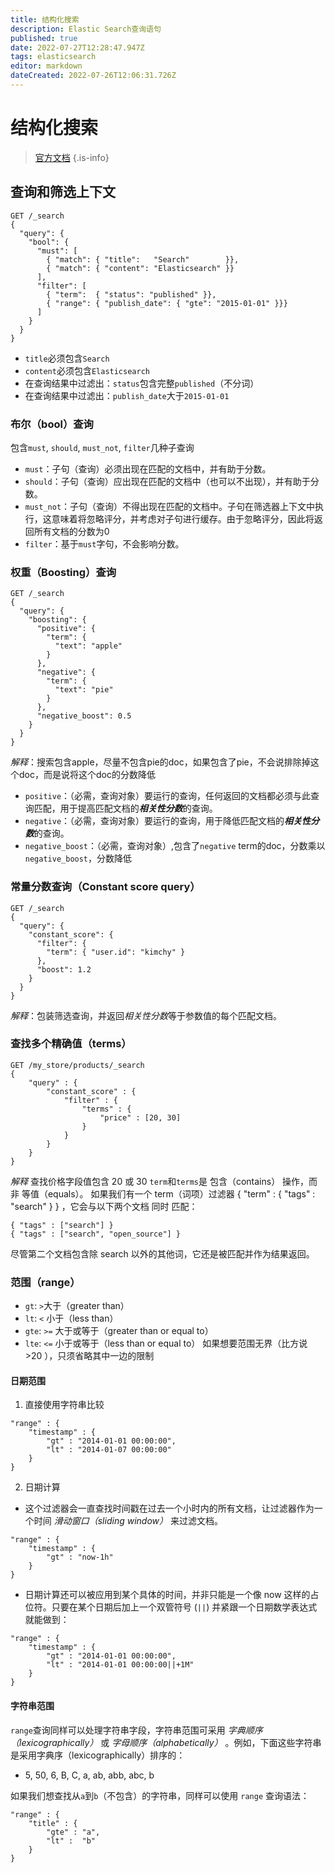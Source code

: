 ```yaml
---
title: 结构化搜索
description: Elastic Search查询语句
published: true
date: 2022-07-27T12:28:47.947Z
tags: elasticsearch
editor: markdown
dateCreated: 2022-07-26T12:06:31.726Z
---
```


# 结构化搜索
> [官方文档](https://www.elastic.co/guide/en/elasticsearch/reference/current/query-filter-context.html)
{.is-info}
## 查询和筛选上下文
```console
GET /_search
{
  "query": { 
    "bool": { 
      "must": [
        { "match": { "title":   "Search"        }},
        { "match": { "content": "Elasticsearch" }}
      ],
      "filter": [ 
        { "term":  { "status": "published" }},
        { "range": { "publish_date": { "gte": "2015-01-01" }}}
      ]
    }
  }
}
```
+ `title`必须包含`Search`
+ `content`必须包含`Elasticsearch`
+ 在查询结果中过滤出：`status`包含完整`published`（不分词）
+ 在查询结果中过滤出：`publish_date`大于`2015-01-01`

### 布尔（bool）查询
包含`must`, `should`, `must_not`, `filter`几种子查询
+ `must`：子句（查询）必须出现在匹配的文档中，并有助于分数。
+ `should`：子句（查询）应出现在匹配的文档中（也可以不出现），并有助于分数。
+ `must_not`：子句（查询）不得出现在匹配的文档中。子句在筛选器上下文中执行，这意味着将忽略评分，并考虑对子句进行缓存。由于忽略评分，因此将返回所有文档的分数为0
+ `filter`：基于`must`字句，不会影响分数。

### 权重（Boosting）查询
```console
GET /_search
{
  "query": {
    "boosting": {
      "positive": {
        "term": {
          "text": "apple"
        }
      },
      "negative": {
        "term": {
          "text": "pie"
        }
      },
      "negative_boost": 0.5
    }
  }
}
```
*解释*：搜索包含apple，尽量不包含pie的doc，如果包含了pie，不会说排除掉这个doc，而是说将这个doc的分数降低
+ `positive`：（必需，查询对象）要运行的查询，任何返回的文档都必须与此查询匹配，用于提高匹配文档的***相关性分数***的查询。
+ `negative`：（必需，查询对象）要运行的查询，用于降低匹配文档的***相关性分数***的查询。
+ `negative_boost`：（必需，查询对象）,包含了`negative` term的doc，分数乘以`negative_boost`，分数降低
### 常量分数查询（Constant score query）
```console
GET /_search
{
  "query": {
    "constant_score": {
      "filter": {
        "term": { "user.id": "kimchy" }
      },
      "boost": 1.2
    }
  }
}
```
*解释*：包装筛选查询，并返回*相关性分数*等于参数值的每个匹配文档。
### 查找多个精确值（terms）
```
GET /my_store/products/_search
{
    "query" : {
        "constant_score" : {
            "filter" : {
                "terms" : { 
                    "price" : [20, 30]
                }
            }
        }
    }
}
```
*解释* 查找价格字段值包含 20 或 30
`term`和`terms`是 包含（contains） 操作，而非 等值（equals）。
如果我们有一个 term（词项）过滤器 { "term" : { "tags" : "search" } } ，它会与以下两个文档 同时 匹配：
```
{ "tags" : ["search"] }
{ "tags" : ["search", "open_source"] }
```
尽管第二个文档包含除 search 以外的其他词，它还是被匹配并作为结果返回。
### 范围（range）
+ `gt`: `>`大于（greater than）
+ `lt`: `<` 小于（less than）
+ `gte`: `>=` 大于或等于（greater than or equal to）
+ `lte`: `<=` 小于或等于（less than or equal to）
如果想要范围无界（比方说 >20 ），只须省略其中一边的限制
#### 日期范围
1. 直接使用字符串比较
```
"range" : {
    "timestamp" : {
        "gt" : "2014-01-01 00:00:00",
        "lt" : "2014-01-07 00:00:00"
    }
}
```
2. 日期计算
+ 这个过滤器会一直查找时间戳在过去一个小时内的所有文档，让过滤器作为一个时间 *滑动窗口（sliding window）* 来过滤文档。
```
"range" : {
    "timestamp" : {
        "gt" : "now-1h"
    }
}
```
+ 日期计算还可以被应用到某个具体的时间，并非只能是一个像 now 这样的占位符。只要在某个日期后加上一个双管符号 (`||`) 并紧跟一个日期数学表达式就能做到：
```
"range" : {
    "timestamp" : {
        "gt" : "2014-01-01 00:00:00",
        "lt" : "2014-01-01 00:00:00||+1M" 
    }
}
```
#### 字符串范围
`range`查询同样可以处理字符串字段，字符串范围可采用 *字典顺序（lexicographically）* 或 *字母顺序（alphabetically）* 。例如，下面这些字符串是采用字典序（lexicographically）排序的：

+ 5, 50, 6, B, C, a, ab, abb, abc, b

如果我们想查找从`a`到`b`（不包含）的字符串，同样可以使用 `range` 查询语法：
```
"range" : {
    "title" : {
        "gte" : "a",
        "lt" :  "b"
    }
}
```

